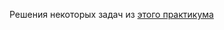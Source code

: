 Решения некоторых задач из [этого практикума](https://vk.com/doc46929266_623796909?hash=0d652364d065976392&dl=47c4054f004bb1297b)
